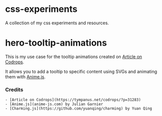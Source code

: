 # css-experiments
A collection of my css experiments and resources.

# hero-tooltip-animations

This is my use case for the tooltip animations created on [Article on Codrops](https://tympanus.net/codrops/?p=31283). 

It allows you to add a tooltip to specific content using SVGs and animating them with [Anime.js](anime-js.com).

### Credits
```
- [Article on Codrops](https://tympanus.net/codrops/?p=31283)
- [Anime.js](anime-js.com) by Julian Garnier
- [Charming.js](https://github.com/yuanqing/charming) by Yuan Qing
```
